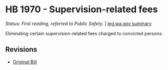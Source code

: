 # HB 1970 - Supervision-related fees
*Status: First reading, referred to Public Safety.* | [leg.wa.gov summary](https://app.leg.wa.gov/billsummary?BillNumber=1970&Year=2021)

Eliminating certain supervision-related fees charged to convicted persons.

## Revisions
* [Original Bill](1/)